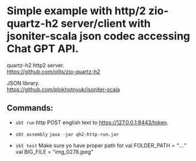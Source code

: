 # Simple example with http/2 zio-quartz-h2 server/client with jsoniter-scala json codec accessing Chat GPT API.

quartz-h2 http2 server.<br>
https://github.com/ollls/zio-quartz-h2

JSON library.<br>
https://github.com/plokhotnyuk/jsoniter-scala

## Commands:

- ```sbt run```
http POST english text to https://127.0.0.1:8443/token.

 - ```sbt assembly```
 ```java -jar qh2-http-run.jar```

 - ```sbt test```
Make sure yo have proper path for
  val FOLDER_PATH = "...."
  val BIG_FILE = "img_0278.jpeg"



